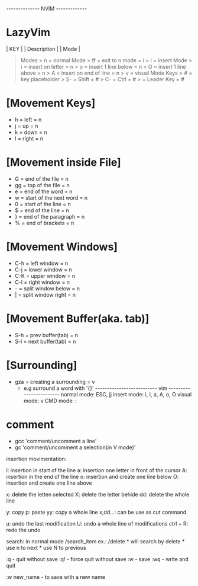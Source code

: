 -------------- NVIM -------------
# LazyVim
| KEY |   | Description |			 | Mode |

> Modes	
	> n = normal Mode
		> ff = exit to n mode  			= i
	> i = insert Mode
		> i = insert on letter 			= n
		> o = insert 1 line below 		= n
		> O = insert 1 line above 		= n
		> A = insert on end of line 	= n 
	> v = visual Mode
> Keys
	> # = key placeholder
	> S- = Shift + #
	> C- = Ctrl + #
	> <L> = Leader Key + #
	
# [Movement Keys]
* h	= left  							= n 
* j	= up  								= n 
* k = down  							= n 
* l	= right 							= n 

# [Movement inside File]
* G = end of the file					= n
* gg = top of the file					= n
* e = end of the word					= n
* w = start of the next word			= n
* 0 = start of the line					= n
* $ = end of the line					= n
* } = end of the paragraph				= n
* % = end of brackets					= n

# [Movement Windows]
* C-h	= left window 					= n  
* C-j	= lower window  				= n 
* C-K	= upper window  				= n 
* C-l	= right window  				= n 
* <L>-  = split window below    		= n 
* <L>|  = split window right 			= n

# [Movement Buffer(aka. tab)]
* S-h   = prev buffer(tab) 				= n 
* S-l 	= next buffer(tab) 				= n 

# [Surrounding]
* gza  = creating a surrounding  		= v
	* e.g surround a word with '{}'
-------------------------- vim ------------------------
normal mode: ESC, jj
insert mode: i, I, a, A, o, O
visual mode: v
  CMD  mode: :
# comment
* gcc  		'comment/uncomment a line'
* gc 		'comment/uncomment a selection(in V mode)'



insertion movimentation:

I: insertion in start of the line
a: insertion one letter in front of the cursor
A: insertion in the end of the line
o: insertion and create one line below
O: insertion and create one line above

x: delete the letten selected
X: delete the letter behide
dd: delete the whole line

y: copy
p: paste
yy: copy a whole line
x,dd...: can be use as cut command

u: undo the last modification
U: undo a whole line of modifications
ctrl + R: redo the undo

search:
in normal mode  /search_item
ex.: /delete
	* will search by delete
	* use n to next
	* use N to previous

:q  - quit without save
:q! - force quit without save
:w  - save 
:wq - write and quit

:w new_name - to save with a new name
